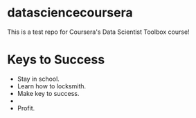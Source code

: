 # datasciencecoursera
This is a test repo for Coursera's Data Scientist Toolbox course!

# Keys to Success
* Stay in school.
* Learn how to locksmith.
* Make key to success.
* 
* Profit.

